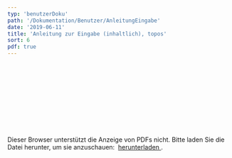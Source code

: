 ```yaml
---
typ: 'benutzerDoku'
path: '/Dokumentation/Benutzer/AnleitungEingabe'
date: '2019-06-11'
title: 'Anleitung zur Eingabe (inhaltlich), topos'
sort: 6
pdf: true
---
```



<object data="https://github.com/barbalex/apf2/raw/master/src/benutzerDoku/_media/AnleitungEingabe20190318.pdf" type="application/pdf" width="100%" height="100%" margin-left="-12" margin-right="-12">
  <embed src="https://github.com/barbalex/apf2/raw/master/src/benutzerDoku/_media/AnleitungEingabe20190318.pdf">
    <p>
      Dieser Browser unterstützt die Anzeige von PDFs nicht. Bitte laden Sie die
      Datei herunter, um sie anzuschauen:&nbsp;
      <a href="https://github.com/barbalex/apf2/raw/master/src/benutzerDoku/_media/AnleitungEingabe20190318.pdf">
        herunterladen
      </a>.
    </p>
  </embed>
</object>
